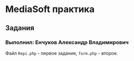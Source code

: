 # MediaSoft практика
## Задания
### Выполнил: Енчуков Александр Владимирович
Файл `Repi.php` - первое задание, `form.php` - второе.
